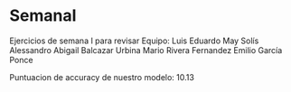 # SemanaI
Ejercicios de semana I para revisar
Equipo: 
Luis Eduardo May Solís
Alessandro Abigail Balcazar Urbina 
Mario Rivera Fernandez
Emilio García Ponce

Puntuacion de accuracy de nuestro modelo: 10.13
